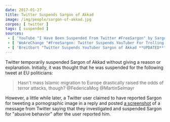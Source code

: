 ```yaml
---
date: 2017-01-27
title: Twitter Suspends Sargon of Akkad
image: /img/people/sargon-of-akkad.jpg
corpos: [ twitter ]
tags: [ suspended ]
sources:
 - [ 'YouTube "I Have Been Suspended From Twitter #FreeSargon" by Sargon of Akkad (27 Jan 2020)', 'https://www.youtube.com/watch?v=uBt0YNbrXWQ' ]
 - [ 'WeAreChange "#FreeSargon: Twitter Suspends YouTuber For Trolling Tweeting Out Gay Porn" by Aaron Kesel (27 Jan 2020)', 'https://archive.vn/CkkLH' ]
 - [ 'Breitbart "Twitter Suspends YouTuber Sargon of Akkad **UPDATED**" by Lucas Nolan (27 Jan 2020)', 'https://archive.vn/QsuWY' ]
---
```


Twitter temporarily suspended Sargon of Akkad without giving a reason or
explanation. Initially, it was thought that he was suspended for the following
tweet at EU politicians:
> Hasn't mass Islamic migration to Europe drastically raised the odds of terror
> attacks, though? @FedericaMog @MartinSelmayr

However, a little while later, a Twitter user claimed to have reported Sargon
for tweeting a pornographic image in a reply and posted [a
screenshot](https://tweetsave.com/yung_domon/status/825065911673552896) of a
message from Twitter saying that they investigated and suspended Sargon for
"abusive behavior" after the user reported him.
